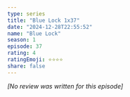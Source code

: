 ```yaml
---
type: series
title: "Blue Lock 1x37"
date: "2024-12-28T22:55:52"
name: "Blue Lock"
season: 1
episode: 37
rating: 4
ratingEmoji: ⭐️⭐️⭐️⭐️
share: false
---
```


*[No review was written for this episode]*
